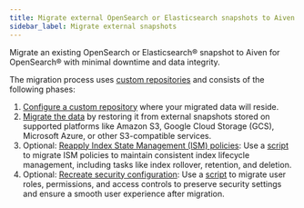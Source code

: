 ```yaml
---
title: Migrate external OpenSearch or Elasticsearch snapshots to Aiven
sidebar_label: Migrate external snapshots
---
```


Migrate an existing OpenSearch or Elasticsearch® snapshot to Aiven for OpenSearch® with minimal downtime and data integrity.

The migration process uses
[custom repositories](/docs/products/opensearch/howto/manage-custom-repo/list-manage-custom-repo)
and consists of the following phases:

1. [Configure a custom repository](/docs/products/opensearch/howto/manage-custom-repo/list-manage-custom-repo)
   where your migrated data will reside.
1. [Migrate the data](/docs/products/opensearch/howto/manage-snapshots#restore-from-snapshots)
   by restoring it from external snapshots stored on supported platforms like Amazon S3,
   Google Cloud Storage (GCS), Microsoft Azure, or other S3-compatible services.
1. Optional:
   [Reapply Index State Management (ISM) policies](/docs/products/opensearch/howto/migrate-ism-policies):
   Use a
   [script](https://github.com/aiven/aiven-examples/blob/main/solutions/reapply-ism-policies/avn-re-apply-ism-policies.py)
   to migrate ISM policies to maintain consistent index lifecycle management, including
   tasks like index rollover, retention, and deletion.
1. Optional:
   [Recreate security configuration](/docs/products/opensearch/howto/migrate-opendistro-security-config-aiven):
   Use a
   [script](https://github.com/aiven/aiven-examples/blob/main/solutions/migrate-opendistro-security-to-aiven-for-opensearch/avn-migrate-os-security-config.py)
   to migrate user roles, permissions, and access controls to preserve security settings
   and ensure a smooth user experience after migration.
